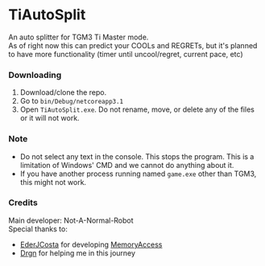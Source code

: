 # TiAutoSplit
 An auto splitter for TGM3 Ti Master mode.  
 As of right now this can predict your COOLs and REGRETs, but it's planned to have more functionality (timer until uncool/regret, current pace, etc)

### Downloading
 1. Download/clone the repo.  
 2. Go to `bin/Debug/netcoreapp3.1`  
 3. Open `TiAutoSplit.exe`. Do not rename, move, or delete any of the files or it will not work.  

### Note
- Do not select any text in the console. This stops the program. This is a limitation of Windows' CMD and we cannot do anything about it.  
- If you have another process running named `game.exe` other than TGM3, this might not work.

### Credits
 Main developer: Not-A-Normal-Robot  
 Special thanks to:  
  - [EderJCosta](https://github.com/EderJCosta) for developing [MemoryAccess](https://github.com/EderJCosta/MemoryAccess)  
  - [Drgn](https://github.com/BttrDrgn) for helping me in this journey
